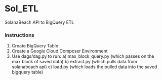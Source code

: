 # Sol_ETL
SolanaBeach API to BigQuery ETL

### Instructions
1) Create BigQuery Table
2) Create a Google Cloud Composer Environment
3) Use dags/dag.py to run:
      a) max_block_query.py (which passes on the max block of saved data)
      b) extract.py (which pulls data from solanabeach api)
      c) load.py (which loads the pulled data into the saved bigquery table)
